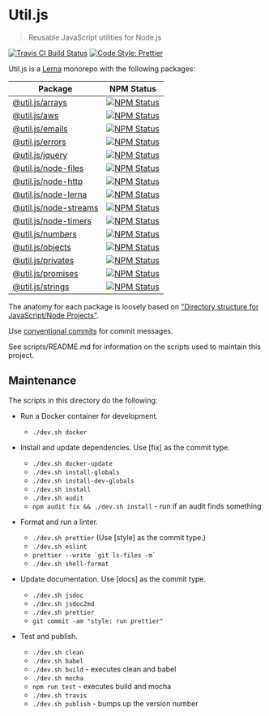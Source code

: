 # Util.js

> Reusable JavaScript utilities for Node.js

<p>
  <a href="https://travis-ci.org/creemama/utiljs"><img alt="Travis CI Build Status" src="https://img.shields.io/travis/creemama/utiljs/master.svg?style=flat-square&label=Travis+CI"></a>
  <a href="https://github.com/prettier/prettier"><img alt="Code Style: Prettier" src="https://img.shields.io/badge/code_style-prettier-ff69b4.svg?style=flat-square"></a>
</p>

Util.js is a [Lerna](https://lerna.js.org/) monorepo with the following packages:

| Package                                                                                              |                                                                            NPM Status                                                                            |
| ---------------------------------------------------------------------------------------------------- | :--------------------------------------------------------------------------------------------------------------------------------------------------------------: |
| [@util.js/arrays](https://github.com/creemama/utiljs/tree/master/packages/utiljs-arrays)             |       <a href="https://www.npmjs.com/package/@util.js/arrays"><img alt="NPM Status" src="https://img.shields.io/npm/v/@util.js/arrays.svg?style=flat"></a>       |
| [@util.js/aws](https://github.com/creemama/utiljs/tree/master/packages/utiljs-aws)                   |          <a href="https://www.npmjs.com/package/@util.js/aws"><img alt="NPM Status" src="https://img.shields.io/npm/v/@util.js/aws.svg?style=flat"></a>          |
| [@util.js/emails](https://github.com/creemama/utiljs/tree/master/packages/utiljs-emails)             |       <a href="https://www.npmjs.com/package/@util.js/emails"><img alt="NPM Status" src="https://img.shields.io/npm/v/@util.js/emails.svg?style=flat"></a>       |
| [@util.js/errors](https://github.com/creemama/utiljs/tree/master/packages/utiljs-errors)             |       <a href="https://www.npmjs.com/package/@util.js/errors"><img alt="NPM Status" src="https://img.shields.io/npm/v/@util.js/errors.svg?style=flat"></a>       |
| [@util.js/jquery](https://github.com/creemama/utiljs/tree/master/packages/utiljs-jquery)             |       <a href="https://www.npmjs.com/package/@util.js/jquery"><img alt="NPM Status" src="https://img.shields.io/npm/v/@util.js/jquery.svg?style=flat"></a>       |
| [@util.js/node-files](https://github.com/creemama/utiljs/tree/master/packages/utiljs-node-files)     |   <a href="https://www.npmjs.com/package/@util.js/node-files"><img alt="NPM Status" src="https://img.shields.io/npm/v/@util.js/node-files.svg?style=flat"></a>   |
| [@util.js/node-http](https://github.com/creemama/utiljs/tree/master/packages/utiljs-node-http)       |    <a href="https://www.npmjs.com/package/@util.js/node-http"><img alt="NPM Status" src="https://img.shields.io/npm/v/@util.js/node-http.svg?style=flat"></a>    |
| [@util.js/node-lerna](https://github.com/creemama/utiljs/tree/master/packages/utiljs-node-lerna)     |   <a href="https://www.npmjs.com/package/@util.js/node-lerna"><img alt="NPM Status" src="https://img.shields.io/npm/v/@util.js/node-lerna.svg?style=flat"></a>   |
| [@util.js/node-streams](https://github.com/creemama/utiljs/tree/master/packages/utiljs-node-streams) | <a href="https://www.npmjs.com/package/@util.js/node-streams"><img alt="NPM Status" src="https://img.shields.io/npm/v/@util.js/node-streams.svg?style=flat"></a> |
| [@util.js/node-timers](https://github.com/creemama/utiljs/tree/master/packages/utiljs-node-timers)   |  <a href="https://www.npmjs.com/package/@util.js/node-timers"><img alt="NPM Status" src="https://img.shields.io/npm/v/@util.js/node-timers.svg?style=flat"></a>  |
| [@util.js/numbers](https://github.com/creemama/utiljs/tree/master/packages/utiljs-numbers)           |      <a href="https://www.npmjs.com/package/@util.js/numbers"><img alt="NPM Status" src="https://img.shields.io/npm/v/@util.js/numbers.svg?style=flat"></a>      |
| [@util.js/objects](https://github.com/creemama/utiljs/tree/master/packages/utiljs-objects)           |      <a href="https://www.npmjs.com/package/@util.js/objects"><img alt="NPM Status" src="https://img.shields.io/npm/v/@util.js/objects.svg?style=flat"></a>      |
| [@util.js/privates](https://github.com/creemama/utiljs/tree/master/packages/utiljs-privates)         |     <a href="https://www.npmjs.com/package/@util.js/privates"><img alt="NPM Status" src="https://img.shields.io/npm/v/@util.js/privates.svg?style=flat"></a>     |
| [@util.js/promises](https://github.com/creemama/utiljs/tree/master/packages/utiljs-promises)         |     <a href="https://www.npmjs.com/package/@util.js/promises"><img alt="NPM Status" src="https://img.shields.io/npm/v/@util.js/promises.svg?style=flat"></a>     |
| [@util.js/strings](https://github.com/creemama/utiljs/tree/master/packages/utiljs-strings)           |      <a href="https://www.npmjs.com/package/@util.js/strings"><img alt="NPM Status" src="https://img.shields.io/npm/v/@util.js/strings.svg?style=flat"></a>      |

The anatomy for each package is loosely based on ["Directory structure for JavaScript/Node Projects"](https://gist.github.com/tracker1/59f2c13044315f88bee9).

Use [conventional commits](https://github.com/pvdlg/conventional-changelog-metahub) for commit messages.

See scripts/README.md for information on the scripts used to maintain this project.

## Maintenance

The scripts in this directory do the following:

- Run a Docker container for development.

  - `./dev.sh docker`

- Install and update dependencies. Use [fix] as the commit type.

  - `./dev.sh docker-update`
  - `./dev.sh install-globals`
  - `./dev.sh install-dev-globals`
  - `./dev.sh install`
  - `./dev.sh audit`
  - `npm audit fix && ./dev.sh install` - run if an audit finds something

- Format and run a linter.

  - `./dev.sh prettier` (Use [style] as the commit type.)
  - `./dev.sh eslint`
  - `` prettier --write `git ls-files -m` ``
  - `./dev.sh shell-format`

- Update documentation. Use [docs] as the commit type.

  - `./dev.sh jsdoc`
  - `./dev.sh jsdoc2md`
  - `./dev.sh prettier`
  - `git commit -am "style: run prettier"`

- Test and publish.

  - `./dev.sh clean`
  - `./dev.sh babel`
  - `./dev.sh build` - executes clean and babel
  - `./dev.sh mocha`
  - `npm run test` - executes build and mocha
  - `./dev.sh travis`
  - `./dev.sh publish` - bumps up the version number
